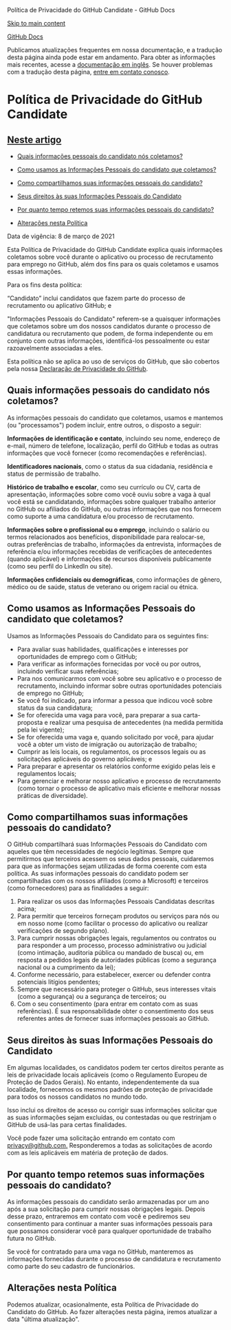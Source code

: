 Política de Privacidade do GitHub Candidate - GitHub Docs

[Skip to main content](#main-content)

[](/pt)[GitHub Docs](/pt)

Publicamos atualizações frequentes em nossa documentação, e a tradução desta página ainda pode estar em andamento. Para obter as informações mais recentes, acesse a [documentação em inglês](/en). Se houver problemas com a tradução desta página, [entre em contato conosco](https://github.com/contact?form[subject]=translation%20issue%20on%20docs.github.com&form[comments]=).

Política de Privacidade do GitHub Candidate
==========

[Neste artigo](/site-policy/privacy-policies/github-candidate-privacy-policy#in-this-article)
----------

* [Quais informações pessoais do candidato nós coletamos?](#what-candidate-personal-information-do-we-collect)

* [Como usamos as Informações Pessoais do candidato que coletamos?](#how-do-we-use-the-candidate-personal-information-we-collect)

* [Como compartilhamos suas informações pessoais do candidato?](#how-do-we-share-your-candidate-personal-information)

* [Seus direitos às suas Informações Pessoais do Candidato](#your-rights-to-your-candidate-personal-information)

* [Por quanto tempo retemos suas informações pessoais do candidato?](#how-long-do-we-retain-your-candidate-personal-information)

* [Alterações nesta Política](#changes-to-this-policy)

Data de vigência: 8 de março de 2021

Esta Política de Privacidade do GitHub Candidate explica quais informações coletamos sobre você durante o aplicativo ou processo de recrutamento para emprego no GitHub, além dos fins para os quais coletamos e usamos essas informações.

Para os fins desta política:

“Candidato” inclui candidatos que fazem parte do processo de recrutamento ou aplicativo GitHub; e

"Informações Pessoais do Candidato" referem-se a quaisquer informações que coletamos sobre um dos nossos candidatos durante o processo de candidatura ou recrutamento que podem, de forma independente ou em conjunto com outras informações, identificá-los pessoalmente ou estar razoavelmente associadas a eles.

Esta política não se aplica ao uso de serviços do GitHub, que são cobertos pela nossa [Declaração de Privacidade do GitHub](/pt/github/site-policy/github-privacy-statement).

[](#what-candidate-personal-information-do-we-collect)Quais informações pessoais do candidato nós coletamos?
----------

As informações pessoais do candidato que coletamos, usamos e mantemos (ou "processamos") podem incluir, entre outros, o disposto a seguir:

**Informações de identificação e contato**, incluindo seu nome, endereço de e-mail, número de telefone, localização, perfil do GitHub e todas as outras informações que você fornecer (como recomendações e referências).

**Identificadores nacionais**, como o status da sua cidadania, residência e status de permissão de trabalho.

**Histórico de trabalho e escolar**, como seu currículo ou CV, carta de apresentação, informações sobre como você ouviu sobre a vaga à qual você está se candidatando, informações sobre qualquer trabalho anterior no GitHub ou afiliados do GitHub, ou outras informações que nos fornecem como suporte a uma candidatura e/ou processo de recrutamento.

**Informações sobre o profissional ou o emprego**, incluindo o salário ou termos relacionados aos benefícios, disponibilidade para realocar-se, outras preferências de trabalho, informações da entrevista, informações de referência e/ou informações recebidas de verificações de antecedentes (quando aplicável) e informações de recursos disponíveis publicamente (como seu perfil do LinkedIn ou site).

**Informações cnfidenciais ou demográficas**, como informações de gênero, médico ou de saúde, status de veterano ou origem racial ou étnica.

[](#how-do-we-use-the-candidate-personal-information-we-collect)Como usamos as Informações Pessoais do candidato que coletamos?
----------

Usamos as Informações Pessoais do Candidato para os seguintes fins:

* Para avaliar suas habilidades, qualificações e interesses por oportunidades de emprego com o GitHub;
* Para verificar as informações fornecidas por você ou por outros, incluindo verificar suas referências;
* Para nos comunicarmos com você sobre seu aplicativo e o processo de recrutamento, incluindo informar sobre outras oportunidades potenciais de emprego no GitHub;
* Se você foi indicado, para informar a pessoa que indicou você sobre status da sua candidatura;
* Se for oferecida uma vaga para você, para preparar a sua carta-proposta e realizar uma pesquisa de antecedentes (na medida permitida pela lei vigente);
* Se for oferecida uma vaga e, quando solicitado por você, para ajudar você a obter um visto de imigração ou autorização de trabalho;
* Cumprir as leis locais, os regulamentos, os processos legais ou as solicitações aplicáveis do governo aplicáveis; e
* Para preparar e apresentar os relatórios conforme exigido pelas leis e regulamentos locais;
* Para gerenciar e melhorar nosso aplicativo e processo de recrutamento (como tornar o processo de aplicativo mais eficiente e melhorar nossas práticas de diversidade).

[](#how-do-we-share-your-candidate-personal-information)Como compartilhamos suas informações pessoais do candidato?
----------

O GitHub compartilhará suas Informações Pessoais do Candidato com aqueles que têm necessidades de negócio legítimas. Sempre que permitirmos que terceiros acessem os seus dados pessoais, cuidaremos para que as informações sejam utilizadas de forma coerente com esta política. As suas informações pessoais do candidato podem ser compartilhadas com os nossos afiliados (como a Microsoft) e terceiros (como fornecedores) para as finalidades a seguir:

1. Para realizar os usos das Informações Pessoais Candidatas descritas acima;
2. Para permitir que terceiros forneçam produtos ou serviços para nós ou em nosso nome (como facilitar o processo do aplicativo ou realizar verificações de segundo plano).
3. Para cumprir nossas obrigações legais, regulamentos ou contratos ou para responder a um processo, processo administrativo ou judicial (como intimação, auditoria pública ou mandado de busca) ou, em resposta a pedidos legais de autoridades públicas (como a segurança nacional ou a cumprimento da lei);
4. Conforme necessário, para estabelecer, exercer ou defender contra potenciais litígios pendentes;
5. Sempre que necessário para proteger o GitHub, seus interesses vitais (como a segurança) ou a segurança de terceiros; ou
6. Com o seu consentimento (para entrar em contato com as suas referências). É sua responsabilidade obter o consentimento dos seus referentes antes de fornecer suas informações pessoais ao GitHub.

[](#your-rights-to-your-candidate-personal-information)Seus direitos às suas Informações Pessoais do Candidato
----------

Em algumas localidades, os candidatos podem ter certos direitos perante as leis de privacidade locais aplicáveis (como o Regulamento Europeu de Proteção de Dados Gerais). No entanto, independentemente da sua localidade, fornecemos os mesmos padrões de proteção de privacidade para todos os nossos candidatos no mundo todo.

Isso inclui os direitos de acesso ou corrigir suas informações solicitar que as suas informações sejam excluídas, ou contestadas ou que restrinjam o GitHub de usá-las para certas finalidades.

Você pode fazer uma solicitação entrando em contato com [privacy@github.com.](mailto:privacy@github.com.) Responderemos a todas as solicitações de acordo com as leis aplicáveis em matéria de proteção de dados.

[](#how-long-do-we-retain-your-candidate-personal-information)Por quanto tempo retemos suas informações pessoais do candidato?
----------

As informações pessoais do candidato serão armazenadas por um ano após a sua solicitação para cumprir nossas obrigações legais. Depois desse prazo, entraremos em contato com você e pediremos seu consentimento para continuar a manter suas informações pessoais para que possamos considerar você para qualquer oportunidade de trabalho futura no GitHub.

Se você for contratado para uma vaga no GitHub, manteremos as informações fornecidas durante o processo de candidatura e recrutamento como parte do seu cadastro de funcionários.

[](#changes-to-this-policy)Alterações nesta Política
----------

Podemos atualizar, ocasionalmente, esta Política de Privacidade do Candidato do GitHub. Ao fazer alterações nesta página, iremos atualizar a data "última atualização".
